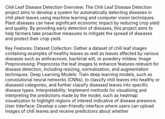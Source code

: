 Chili Leaf Disease Detection
Overview:
The Chili Leaf Disease Detection project aims to develop a system for automatically detecting diseases in chili plant leaves using machine learning and computer vision techniques. Plant diseases can have significant economic impact by reducing crop yield and quality. By providing early detection of diseases, this project aims to help farmers take proactive measures to mitigate the spread of diseases and protect their crop yield.

Key Features:
Dataset Collection: Gather a dataset of chili leaf images containing examples of healthy leaves as well as leaves affected by various diseases such as anthracnose, bacterial wilt, or powdery mildew.
Image Preprocessing: Preprocess the leaf images to enhance features relevant for disease detection, including resizing, normalization, and augmentation techniques.
Deep Learning Models: Train deep learning models, such as convolutional neural networks (CNNs), to classify chili leaves into healthy or diseased categories, and further classify diseased leaves into specific disease types.
Interpretability: Implement methods for visualizing and interpreting the predictions made by the model, such as heatmap visualization to highlight regions of interest indicative of disease presence.
User Interface: Develop a user-friendly interface where users can upload images of chili leaves and receive predictions about whether 

